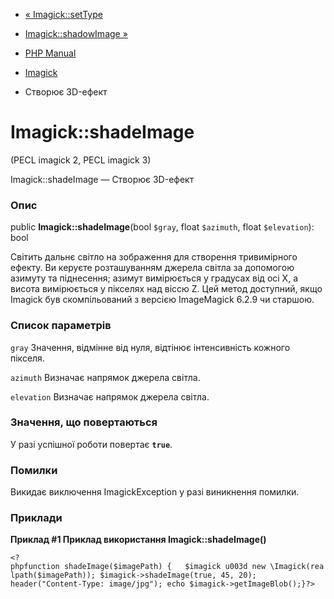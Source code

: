 - [« Imagick::setType](imagick.settype.md)
- [Imagick::shadowImage »](imagick.shadowimage.md)

- [PHP Manual](index.md)
- [Imagick](class.imagick.md)
- Створює 3D-ефект

# Imagick::shadeImage

(PECL imagick 2, PECL imagick 3)

Imagick::shadeImage — Створює 3D-ефект

### Опис

public **Imagick::shadeImage**(bool `$gray`, float `$azimuth`, float
`$elevation`): bool

Світить дальнє світло на зображення для створення тривимірного ефекту. Ви
керуєте розташуванням джерела світла за допомогою азимуту та піднесення;
азимут вимірюється у градусах від осі X, а висота вимірюється у пікселях
над віссю Z. Цей метод доступний, якщо Imagick був скомпільований з
версією ImageMagick 6.2.9 чи старшою.

### Список параметрів

`gray`
Значення, відмінне від нуля, відтінює інтенсивність кожного пікселя.

`azimuth`
Визначає напрямок джерела світла.

`elevation`
Визначає напрямок джерела світла.

### Значення, що повертаються

У разі успішної роботи повертає **`true`**.

### Помилки

Викидає виключення ImagickException у разі виникнення помилки.

### Приклади

**Приклад #1 Приклад використання **Imagick::shadeImage()****

` <?phpfunction shadeImage($imagePath) {   $imagick u003d new \Imagick(realpath($imagePath)); $imagick->shadeImage(true, 45, 20); header("Content-Type: image/jpg"); echo $imagick->getImageBlob();}?> `
